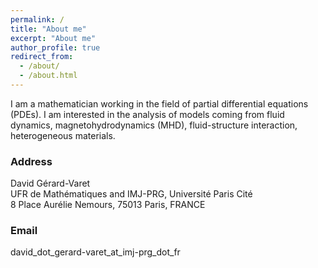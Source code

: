 ```yaml
---
permalink: /
title: "About me"
excerpt: "About me"
author_profile: true
redirect_from: 
  - /about/
  - /about.html
---
```


I am a mathematician working in the field of partial differential equations (PDEs). I am interested in the analysis of models  coming from fluid dynamics, magnetohydrodynamics (MHD), fluid-structure interaction, heterogeneous materials.     

### Address

David Gérard-Varet  
UFR de Mathématiques and IMJ-PRG, Université Paris Cité  
8 Place Aurélie Nemours, 75013 Paris, FRANCE

### Email

david_dot_gerard-varet_at_imj-prg_dot_fr
